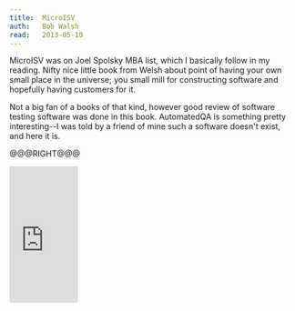 ```yaml
---
title:	MicroISV
auth:	Bob Walsh
read:	2013-05-10
---
```





MicroISV was on Joel Spolsky MBA list, which I basically follow in my
reading.
Nifty nice little book from Welsh about point of having your own small place
in the universe; you small mill for constructing software and hopefully
having customers for it.

Not a big fan of a books of that kind, however good review of software
testing software was done in this book. AutomatedQA is something pretty
interesting--I was told by a friend of mine such a software doesn't exist,
and here it is.


@@@RIGHT@@@

<iframe src="http://rcm.amazon.com/e/cm?lt1=_blank&bc1=FFFFFF&IS2=1&npa=1&bg1=FFFFFF&fc1=000000&lc1=FF0000&t=wojcadamkoszh-20&o=1&p=8&l=as4&m=amazon&f=ifr&ref=ss_til&asins=1590596013" style="width:120px;height:240px;" scrolling="no" marginwidth="0" marginheight="0" frameborder="0"></iframe>


